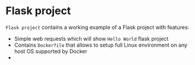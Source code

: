 # Flask project

`Flask project` contains a working example of a Flask project with features:

- Simple web requests which will show `Hello World` flask project 
- Contains `Dockerfile` that allows to setup full Linux environment on any host OS supported by Docker 
- 
